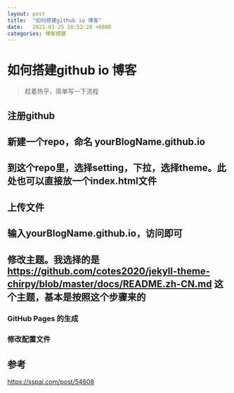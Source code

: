 ```yaml
---
layout: post
title:  "如何搭建github io 博客"
date:   2021-03-25 10:52:28 +0800
categories: 博客搭建
---
```


# 如何搭建github io 博客
> 趁着热乎，简单写一下流程

## 注册github

## 新建一个repo，命名 yourBlogName.github.io

## 到这个repo里，选择setting，下拉，选择theme。此处也可以直接放一个index.html文件

## 上传文件

## 输入yourBlogName.github.io，访问即可

## 修改主题。我选择的是 https://github.com/cotes2020/jekyll-theme-chirpy/blob/master/docs/README.zh-CN.md 这个主题，基本是按照这个步骤来的

### GitHub Pages 的生成

### 修改配置文件




## 参考 

https://sspai.com/post/54608